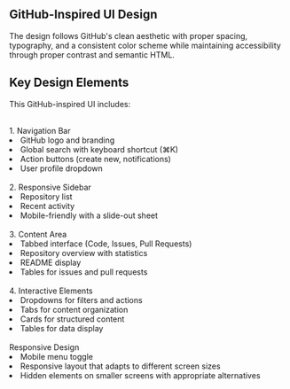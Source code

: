 <h2>GitHub-Inspired UI Design</h2>
<p>The design follows GitHub's clean aesthetic with proper spacing, typography, and a consistent color scheme while maintaining accessibility through proper contrast and semantic HTML.</p>

<h2>Key Design Elements</h2>
<p>This GitHub-inspired UI includes:</p>
<br>
<span>1. Navigation Bar</span>
<li>GitHub logo and branding</li>
<li>Global search with keyboard shortcut (⌘K)</li>
<li>Action buttons (create new, notifications)</li>
<li>User profile dropdown</li>
<br>
<span>2. Responsive Sidebar</span>
<li>Repository list</li>
<li>Recent activity</li>
<li>Mobile-friendly with a slide-out sheet</li>
<br>
<span>3. Content Area</span>
<li>Tabbed interface (Code, Issues, Pull Requests)</li>
<li>Repository overview with statistics</li>
<li>README display</li>
<li>Tables for issues and pull requests</li>
<br>
<span>4. Interactive Elements</span>
<li>Dropdowns for filters and actions</li>
<li>Tabs for content organization</li>
<li>Cards for structured content</li>
<li>Tables for data display</li>
<br>
<span>Responsive Design</span>
<li>Mobile menu toggle</li>
<li>Responsive layout that adapts to different screen sizes</li>
<li>Hidden elements on smaller screens with appropriate alternatives</li>
